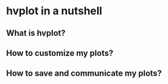 # hvplot in a nutshell

## What is hvplot?

## How to customize my plots?

## How to save and communicate my plots? 

